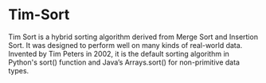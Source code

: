 # Tim-Sort
Tim Sort is a hybrid sorting algorithm derived from Merge Sort and Insertion Sort. It was designed to perform well on many kinds of real-world data. Invented by Tim Peters in 2002, it is the default sorting algorithm in Python's sort() function and Java’s Arrays.sort() for non-primitive data types.
